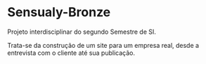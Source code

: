 # Sensualy-Bronze
<p>Projeto interdisciplinar do segundo Semestre de SI.</p>
<p>Trata-se da construção de um site para um empresa real, desde a entrevista com o cliente até sua publicação.</p>
